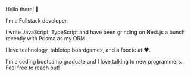 Hello there! 👋

I'm a Fullstack developer. 

I write JavaScript, TypeScript and have been grinding on Next.js a bunch recently with Prisma as my ORM.

I love technology, tabletop boardgames, and a foodie at ❤.

I'm a coding bootcamp graduate and I love talking to new programmers. Feel free to reach out!
